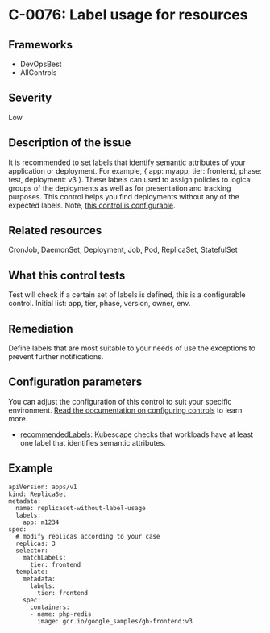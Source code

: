 # C-0076: Label usage for resources

## Frameworks
* DevOpsBest
* AllControls
 
## Severity
Low

## Description of the issue
It is recommended to set labels that identify semantic attributes of your application or deployment. For example, { app: myapp, tier: frontend, phase: test, deployment: v3 }. These labels can used to assign policies to logical groups of the deployments as well as for presentation and tracking purposes. This control helps you find deployments without any of the expected labels. Note, [this control is configurable](#configuration-parameters).
 
## Related resources
CronJob, DaemonSet, Deployment, Job, Pod, ReplicaSet, StatefulSet
 
## What this control tests 
Test will check if a certain set of labels is defined, this is a configurable control. Initial list: app, tier, phase, version, owner, env.
 
## Remediation
Define labels that are most suitable to your needs of use the exceptions to prevent further notifications.
 
## Configuration parameters 
 You can adjust the configuration of this control to suit your specific environment. [Read the documentation on configuring controls](../frameworks-and-controls/configuring-controls.md) to learn more.
 
* [recommendedLabels](../frameworks-and-controls/configuring-controls.md#recommendedlabels):
Kubescape checks that workloads have at least one label that identifies semantic attributes.
 
## Example
```
apiVersion: apps/v1
kind: ReplicaSet
metadata:
  name: replicaset-without-label-usage
  labels:
    app: m1234
spec:
  # modify replicas according to your case
  replicas: 3
  selector:
    matchLabels:
      tier: frontend
  template:
    metadata:
      labels:
        tier: frontend
    spec:
      containers:
      - name: php-redis
        image: gcr.io/google_samples/gb-frontend:v3

```
